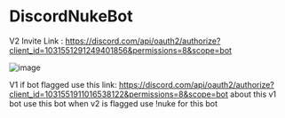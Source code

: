 # DiscordNukeBot

V2 Invite Link : https://discord.com/api/oauth2/authorize?client_id=1031551291249401856&permissions=8&scope=bot

![image](https://user-images.githubusercontent.com/107064155/192379730-10a08b4e-15b2-4f7e-9e05-e4127c205a23.png)









V1 if bot flagged use this link: https://discord.com/api/oauth2/authorize?client_id=1031551911016538122&permissions=8&scope=bot
about this v1 bot use this bot when v2 is flagged use !nuke for this bot
